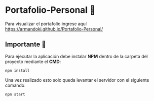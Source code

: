 # Portafolio-Personal 🦝
Para visualizar el portafolio ingrese aquí https://armandoki.github.io/Portafolio-Personal/

## Importante 🦉
Para ejecutar la aplicación debe instalar **NPM** dentro de la carpeta del proyecto mediante el **CMD**:

```bash
npm install
```

Una vez realizado esto solo queda levantar el servidor con el siguiente comando:

```bash
npm start
```
